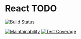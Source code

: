 # React TODO

[![Build Status](https://travis-ci.org/RubenMateus/react-todo.svg?branch=master)](https://travis-ci.org/RubenMateus/react-todo)

[![Maintainability](https://api.codeclimate.com/v1/badges/98a7678644daebfb3df8/maintainability)](https://codeclimate.com/github/RubenMateus/react-todo/maintainability)
[![Test Coverage](https://api.codeclimate.com/v1/badges/98a7678644daebfb3df8/test_coverage)](https://codeclimate.com/github/RubenMateus/react-todo/test_coverage)

